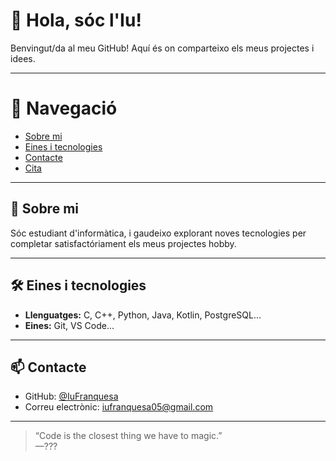 # 👋 Hola, sóc l'Iu! 

Benvingut/da al meu GitHub! Aquí és on comparteixo els meus projectes i idees. 

---

# 🧭 Navegació
- [Sobre mi](#sobre-mi)
- [Eines i tecnologies](#eines-i-tecnologies)
- [Contacte](#contacte)
- [Cita](#cita)

---

## 🚀 Sobre mi

Sóc estudiant d'informàtica, i gaudeixo explorant noves tecnologies per completar satisfactóriament els meus projectes hobby. 

---

## 🛠️ Eines i tecnologies

- **Llenguatges:** C, C++, Python, Java, Kotlin, PostgreSQL... 
- **Eines:** Git, VS Code...

---

## 📫 Contacte

- GitHub: [@IuFranquesa](https://github.com/IuFranquesa)
- Correu electrònic: iufranquesa05@gmail.com

---

> “Code is the closest thing we have to magic.”  
> —??? 
